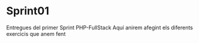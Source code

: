 # Sprint01
Entregues del primer Sprint PHP-FullStack
Aquí anirem afegint els diferents exercicis que anem fent 
